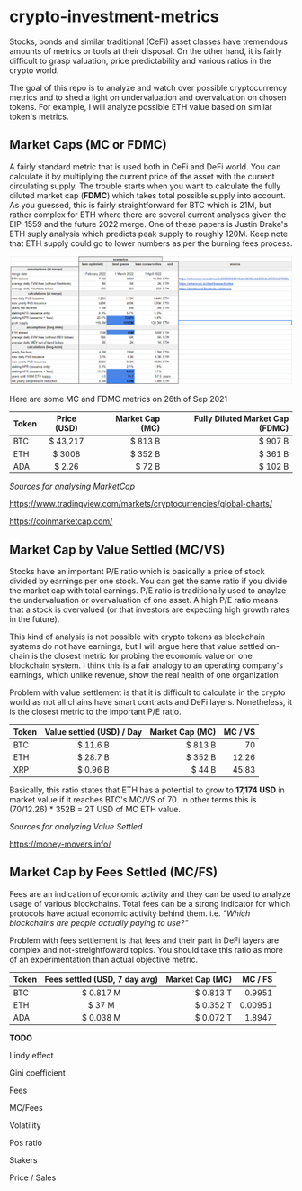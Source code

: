 # crypto-investment-metrics

Stocks, bonds and similar traditional (CeFi) asset classes have tremendous amounts of metrics or tools at their disposal. On the other hand, it is fairly difficult to grasp valuation, price predictability and various ratios in the crypto world. 

The goal of this repo is to analyze and watch over possible cryptocurrency metrics and to shed a light on undervaluation and overvaluation on chosen tokens. For example, I will analyze possible ETH value based on similar token's metrics.

## Market Caps (MC or FDMC)
A fairly standard metric that is used both in CeFi and DeFi world. You can calculate it by multiplying the current price of the asset with the current circulating supply. The trouble starts when you want to calculate the fully diluted market cap (__FDMC__) which takes total possible supply into account. As you guessed, this is fairly straightforward for BTC which is 21M, but rather complex for ETH where there are several current analyses given the EIP-1559 and the future 2022 merge. One of these papers is Justin Drake's ETH suply analysis which predicts peak supply to roughly 120M. Keep note that ETH supply could go to lower numbers as per the burning fees process.

[![Justin Drake's updated ETH sdupply projections](https://github.com/KresimirKoncicNeuralab/crypto-investment-metrics/blob/main/eth-120M-Total-Supply.png)](https://twitter.com/drakefjustin/status/1424039388548321283?s=20)

Here are some MC and FDMC metrics on 26th of Sep 2021

| Token         | Price (USD)   | Market Cap (MC) | Fully Diluted Market Cap (FDMC) |
| ------------- |:-------------:| ---------------:|---------------:|
| BTC           | $ 43,217      | $ 813 B          |   $  907 B          |
| ETH           | $ 3008        | $ 352 B          |   $  361 B          |
| ADA           | $ 2.26        | $  72 B          |   $  102 B          |

_Sources for analysing MarketCap_

https://www.tradingview.com/markets/cryptocurrencies/global-charts/

https://coinmarketcap.com/


## Market Cap by Value Settled (MC/VS)
Stocks have an important P/E ratio which is basically a price of stock divided by earnings per one stock. You can get the same ratio if you divide the market cap with total earnings. P/E ratio is traditionally used to anaylze the undervaluation or overvaluation of one asset. A high P/E ratio means that a stock is overvalued (or that investors are expecting high growth rates in the future).

This kind of analysis is not possible with crypto tokens as blockchain systems do not have earnings, but I will argue here that value settled on-chain is the closest metric for probing the economic value on one blockchain system. I think this is a fair analogy to an operating company's earnings, which unlike revenue, show the real health of one organization

Problem with value settlement is that it is difficult to calculate in the crypto world as not all chains have smart contracts and DeFi layers. Nonetheless, it is the closest metric to the important P/E ratio.

| Token         | Value settled (USD) / Day   | Market Cap (MC) | MC / VS |
| ------------- |:-------------:| ---------------:|---------------:|
| BTC           | $ 11.6 B     | $ 813 B          |   70         |
| ETH           | $ 28.7 B        | $ 352 B          |   12.26         |
| XRP           | $ 0.96 B        | $  44 B          |   45.83          |

Basically, this ratio states that ETH has a potential to grow to **17,174 USD** in market value if it reaches BTC's MC/VS of 70. In other terms this is (70/12.26) * 352B = 2T USD of MC ETH value.

_Sources for analyzing Value Settled_

https://money-movers.info/ 


## Market Cap by Fees Settled (MC/FS)
Fees are an indication of economic activity and they can be used to analyze usage of various blockchains. Total fees can be a strong indicator for which protocols have actual economic activity behind them. i.e. *"Which blockchains are people actually paying to use?"*

Problem with fees settlement is that fees and their part in DeFi layers are complex and not-streightfoward topics. You should take this ratio as more of an experimentation than actual objective metric.

| Token         | Fees settled (USD, 7 day avg)   | Market Cap (MC) | MC / FS |
| ------------- |:-------------:| ---------------:|---------------:|
| BTC           | $ 0.817 M     | $ 0.813 T          |   0.9951         |
| ETH           | $ 37 M        | $ 0.352 T          |   0.00951         |
| ADA           | $ 0.038 M        | $  0.072 T          |   1.8947          |



**TODO**

Lindy effect

Gini coefficient

Fees

MC/Fees

Volatility

Pos ratio

Stakers

Price / Sales
